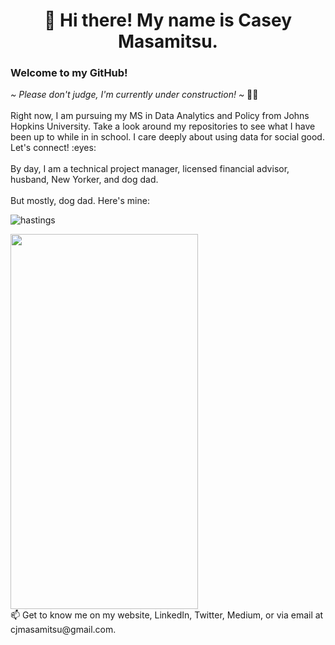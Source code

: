 <h1><center>👋 Hi there! My name is Casey Masamitsu.</center></h1>
<h3>Welcome to my GitHub!</h3>
<i>~ Please don't judge, I'm currently under construction! ~</i> 👨‍🎓 <br>
<br>
Right now, I am pursuing my MS in Data Analytics and Policy from Johns Hopkins University. Take a look around my repositories to see what I have been up to while in in school. I care deeply about using data for social good. Let's connect! :eyes: <br>
<br>By day, I am a technical project manager, licensed financial advisor, husband, New Yorker, and dog dad. <br>
<br>
But mostly, dog dad. Here's mine: <br>

![hastings](https://user-images.githubusercontent.com/77251084/130159758-cfa849b5-b6de-41ba-a4a2-05696ea0a248.png)

<img src="https://user-images.githubusercontent.com/77251084/130159758-cfa849b5-b6de-41ba-a4a2-05696ea0a248.png" height="600" width ="300">
<br>
📫 Get to know me on my website, LinkedIn, Twitter, Medium, or via email at cjmasamitsu@gmail.com.

<!---
Casey Masamitsu's About Me Page
--->
